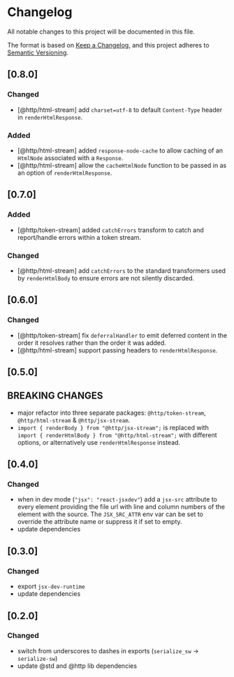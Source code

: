 # Changelog

All notable changes to this project will be documented in this file.

The format is based on [Keep a Changelog](https://keepachangelog.com/en/1.1.0/),
and this project adheres to
[Semantic Versioning](https://semver.org/spec/v2.0.0.html).

## [0.8.0]

### Changed

- [@http/html-stream] add `charset=utf-8` to default `Content-Type` header in
  `renderHtmlResponse`.

### Added

- [@http/html-stream] added `response-node-cache` to allow caching of an
  `HtmlNode` associated with a `Response`.
- [@http/html-stream] allow the `cacheHtmlNode` function to be passed in as an
  option of `renderHtmlResponse`.

## [0.7.0]

### Added

- [@http/token-stream] added `catchErrors` transform to catch and report/handle
  errors within a token stream.

### Changed

- [@http/html-stream] add `catchErrors` to the standard transformers used by
  `renderHtmlBody` to ensure errors are not silently discarded.

## [0.6.0]

### Changed

- [@http/token-stream] fix `deferralHandler` to emit deferred content in the
  order it resolves rather than the order it was added.
- [@http/html-stream] support passing headers to `renderHtmlResponse`.

## [0.5.0]

## BREAKING CHANGES

- major refactor into three separate packages: `@http/token-stream`,
  `@http/html-stream` & `@http/jsx-stream`.
- `import { renderBody } from "@http/jsx-stream";` is replaced with
  `import { renderHtmlBody } from "@http/html-stream";` with different options,
  or alternatively use `renderHtmlResponse` instead.

## [0.4.0]

### Changed

- when in dev mode (`"jsx": "react-jsxdev"`) add a `jsx-src` attribute to every
  element providing the file url with line and column numbers of the element
  with the source. The `JSX_SRC_ATTR` env var can be set to override the
  attribute name or suppress it if set to empty.
- update dependencies

## [0.3.0]

### Changed

- export `jsx-dev-runtime`
- update dependencies

## [0.2.0]

### Changed

- switch from underscores to dashes in exports (`serialize_sw` ->
  `serialize-sw`)
- update @std and @http lib dependencies
